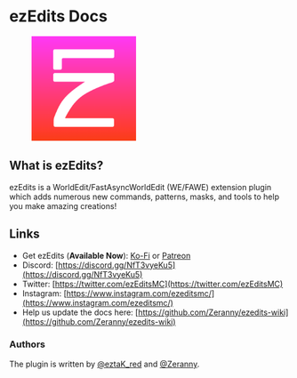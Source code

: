 # ezEdits Docs

<div align="left"><figure><img src=".gitbook/assets/logofinal5.png" alt="" width="188"><figcaption></figcaption></figure></div>

## What is ezEdits?

ezEdits is a WorldEdit/FastAsyncWorldEdit (WE/FAWE) extension plugin which adds numerous new commands, patterns, masks, and tools to help you make amazing creations!

## Links

* Get ezEdits (**Available Now**): [Ko-Fi](https://ko-fi.com/ezedits) or [Patreon](https://www.patreon.com/ezedits)
* Discord: [https://discord.gg/NfT3vyeKu5](https://discord.gg/NfT3vyeKu5)
* Twitter: [https://twitter.com/ezEditsMC](https://twitter.com/ezEditsMC)
* Instagram: [https://www.instagram.com/ezeditsmc/](https://www.instagram.com/ezeditsmc/)
* Help us update the docs here: [https://github.com/Zeranny/ezedits-wiki](https://github.com/Zeranny/ezedits-wiki)

### Authors

The plugin is written by [@eztaK\_red](https://linktr.ee/eztak) and [@Zeranny](https://x.com/zeranny).
